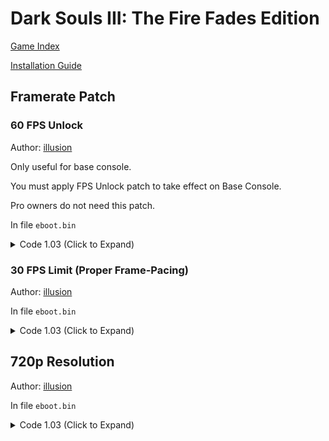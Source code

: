 # Dark Souls III: The Fire Fades Edition

[Game Index](README.md#games)

[Installation Guide](https://illusion0001.github.io/install-instructions/)

## Framerate Patch

### 60 FPS Unlock

Author: [illusion](https://twitter.com/illusion0002)

Only useful for base console.

You must apply FPS Unlock patch to take effect on Base Console.

Pro owners do not need this patch.

In file `eboot.bin`

<details>
<summary>Code 1.03 (Click to Expand)</summary>

```
# VFR
0x180805D EB 0E

# Fliprate
0x18081D6 EB 0E
```

</details>

### 30 FPS Limit (Proper Frame-Pacing)

Author: [illusion](https://twitter.com/illusion0002)

In file `eboot.bin`

<details>
<summary>Code 1.03 (Click to Expand)</summary>

```
# Fliprate
0x18081D6 EB 0E

# sceVideoOutSetFlipRate 0x1
0x21180C3 BE 01 00 00 00 EB 03
```

</details>

## 720p Resolution

Author: [illusion](https://twitter.com/illusion0002)

In file `eboot.bin`

<details>
<summary>Code 1.03 (Click to Expand)</summary>

```
# Replace all 3 occurrences.

80 07 00 00 38 04 00 00

00 05 00 00 D0 02 00 00
```

</details>
